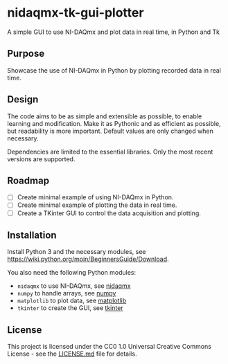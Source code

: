 # nidaqmx-tk-gui-plotter

A simple GUI to use NI-DAQmx and plot data in real time, in Python and Tk

## Purpose

Showcase the use of NI-DAQmx in Python by plotting recorded data in real time.

## Design

The code aims to be as simple and extensible as possible, to enable learning and modification.
Make it as Pythonic and as efficient as possible, but readability is more important.
Default values are only changed when necessary.

Dependencies are limited to the essential libraries.
Only the most recent versions are supported.

## Roadmap

- [ ] Create minimal example of using NI-DAQmx in Python.
- [ ] Create minimal example of plotting the data in real time.
- [ ] Create a TKinter GUI to control the data acquisition and plotting.

## Installation

Install Python 3 and the necessary modules, see <https://wiki.python.org/moin/BeginnersGuide/Download>.

You also need the following Python modules:

- `nidaqmx` to use NI-DAQmx, see [nidaqmx](https://nidaqmx-python.readthedocs.io/)
- `numpy` to handle arrays, see [numpy](https://numpy.org/)
- `matplotlib` to plot data, see [matplotlib](https://matplotlib.org/)
- `tkinter` to create the GUI, see [tkinter](https://docs.python.org/3/library/tkinter.html)

## License

This project is licensed under the CC0 1.0 Universal Creative Commons License - see the [LICENSE.md](LICENSE.md) file for details.
